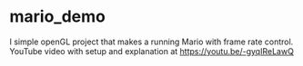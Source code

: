 # mario_demo
I simple openGL project that makes a running Mario with frame rate control.  YouTube video with setup and explanation at  https://youtu.be/-gyqIReLawQ
